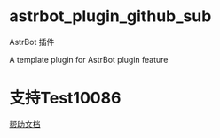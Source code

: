 # astrbot_plugin_github_sub

AstrBot 插件

A template plugin for AstrBot plugin feature

# 支持Test10086

[帮助文档](https://astrbot.app)
